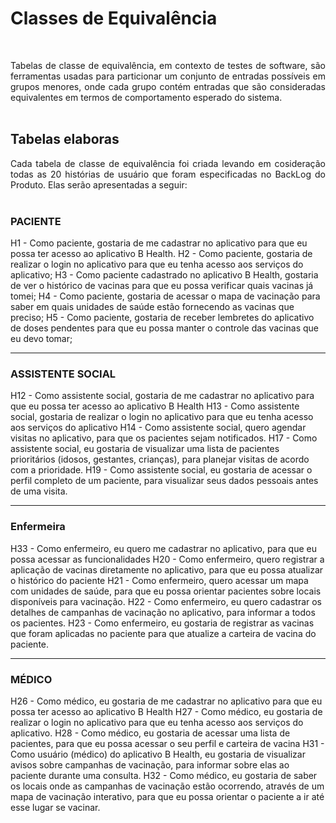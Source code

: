 # Classes de Equivalência
<br>
<p align="justify">Tabelas de classe de equivalência, em contexto de testes de software, são ferramentas usadas para particionar um conjunto de entradas possíveis em grupos menores, onde cada grupo contém entradas que são consideradas equivalentes em termos de comportamento esperado do sistema. 
<br>
<br>

## Tabelas elaboras
<p align="justify">Cada tabela de classe de equivalência foi criada levando em cosideração todas as 20 histórias de usuário que foram especificadas no BackLog do Produto. Elas serão apresentadas a seguir:
<br>
<br>
  
### PACIENTE
H1 - Como paciente, gostaria de me cadastrar no aplicativo para que eu possa ter acesso ao aplicativo B Health.
H2 - Como paciente, gostaria de realizar o login no aplicativo para que eu tenha acesso aos serviços do aplicativo;
H3 - Como paciente cadastrado no aplicativo B Health, gostaria de ver o histórico de vacinas para que eu possa verificar quais vacinas já tomei;
H4 - Como paciente, gostaria de acessar o mapa de vacinação para saber em quais unidades de saúde estão fornecendo as vacinas que preciso;
H5 - Como paciente, gostaria de receber lembretes do aplicativo de doses pendentes para que eu possa manter o controle das vacinas que eu devo tomar;
<br>

---

### ASSISTENTE SOCIAL
H12 - Como assistente social, gostaria de me cadastrar no aplicativo para que eu possa ter acesso ao aplicativo B Health
H13 - Como assistente social, gostaria de realizar o login no aplicativo para que eu tenha acesso aos serviços do aplicativo
H14 - Como assistente social, quero agendar visitas no aplicativo, para que os pacientes sejam notificados.
H17 - Como assistente social, eu gostaria de visualizar uma lista de pacientes prioritários (idosos, gestantes, crianças), para planejar visitas de acordo com a prioridade.
H19 - Como assistente social, eu gostaria de acessar o perfil completo de um paciente, para visualizar seus dados pessoais antes de uma visita.
<br>

---

### Enfermeira
H33 - Como enfermeiro, eu quero me cadastrar no aplicativo, para que eu possa acessar as funcionalidades
H20 - Como enfermeiro, quero registrar a aplicação de vacinas diretamente no aplicativo, para que eu possa atualizar o histórico do paciente
H21 - Como enfermeiro, quero acessar um mapa com unidades de saúde, para que eu possa orientar pacientes sobre locais disponíveis para vacinação.
H22 - Como enfermeiro, eu quero cadastrar os detalhes de campanhas de vacinação no aplicativo, para informar a todos os pacientes.
H23 - Como enfermeiro, eu gostaria de registrar as vacinas que foram aplicadas no paciente para que atualize a carteira de vacina do paciente.
<br>

---

### MÉDICO
H26 - Como médico, eu gostaria de me cadastrar no aplicativo para que eu possa ter acesso ao aplicativo B Health
H27 - Como médico, eu gostaria de realizar o login no aplicativo para que eu tenha acesso aos serviços do aplicativo.
H28 - Como médico, eu gostaria de acessar uma lista de pacientes, para que eu possa acessar o seu perfil e carteira de vacina
H31 - Como usuário (médico) do aplicativo B Health, eu gostaria de visualizar avisos sobre campanhas de vacinação, para informar sobre elas ao paciente durante uma consulta.
H32 - Como médico, eu gostaria de saber os locais onde as campanhas de vacinação estão ocorrendo, através de um mapa de vacinação interativo, para que eu possa orientar o paciente a ir até esse lugar se vacinar.
<br>
